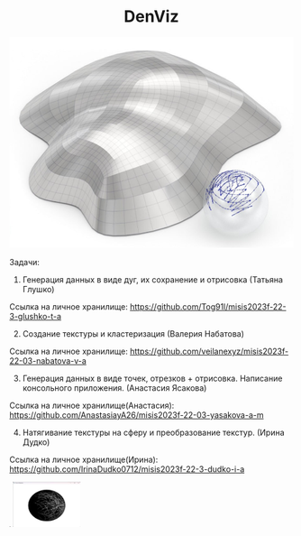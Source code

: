 <h1 align="center">DenViz</a></h1>

![Изначальная картинка](https://github.com/veilanexyz/pictures/blob/main/denviz.jpg)

Задачи:

1. Генерация данных в виде дуг, их сохранение и отрисовка (Татьяна Глушко)

Ссылка на личное хранилище: https://github.com/Tog91l/misis2023f-22-3-glushko-t-a

2. Создание текстуры и кластеризация (Валерия Набатова)

Ссылка на личное хранилище: https://github.com/veilanexyz/misis2023f-22-03-nabatova-v-a

3. Генерация данных в виде точек, отрезков + отрисовка. Написание консольного приложения. (Анастасия Ясакова)

Ссылка на личное хранилище(Анастасия): https://github.com/AnastasiayA26/misis2023f-22-03-yasakova-a-m

4. Натягивание текстуры на сферу и преобразование текстур. (Ирина Дудко)

Ссылка на личное хранилище(Ирина): https://github.com/IrinaDudko0712/misis2023f-22-3-dudko-i-a

<img src="https://github.com/veilanexyz/pictures/blob/main/sphere.jpg" width="2" height="1">
<img src="https://github.com/veilanexyz/pictures/blob/main/sphere1.jpg" width="120" height="80">
